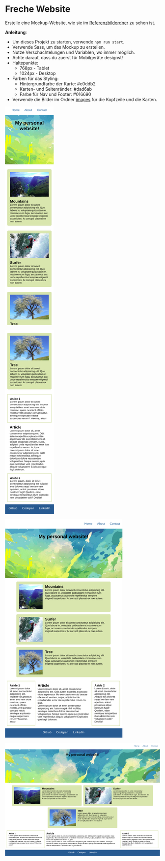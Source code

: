 # Freche Website

Erstelle eine Mockup-Website, wie sie im [Referenzbildordner](./images_reference) zu sehen ist.

**Anleitung**:

- Um dieses Projekt zu starten, verwende `npm run start`.
- Verwende Sass, um das Mockup zu erstellen.
- Nutze Verschachtelungen und Variablen, wo immer möglich.
- Achte darauf, dass du zuerst für Mobilgeräte designst!
- Haltepunkte:
  - 768px - Tablet
  - 1024px - Desktop
- Farben für das Styling:
  - Hintergrundfarbe der Karte: #e0ddb2
  - Karten- und Seitenränder: #dad6ab
  - Farbe für Nav und Footer: #016690
- Verwende die Bilder im Ordner [images](./src/images) für die Kopfzeile und die Karten.

![mockup-image-mobile](./images_reference/mobile1.png)

![mockup-image-mobile](./images_reference/mobile2.png)

![mockup-image-tablet](./images_reference/tablet.png)

![mockup-image-desktop](./images_reference/desktop.png)
